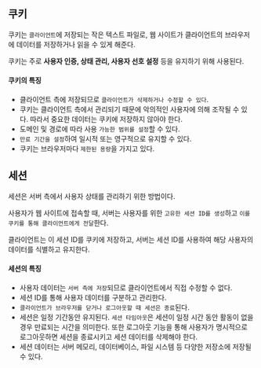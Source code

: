 쿠키
---
쿠키는 ``클라이언트``에 저장되는 작은 텍스트 파일로, 웹 사이트가 클라이언트의 브라우저에 데이터를 저장하거나 읽을 수 있게 해준다.

쿠키는 주로 **사용자 인증, 상태 관리, 사용자 선호 설정** 등을 유지하기 위해 사용된다.

#### 쿠키의 특징
- 클라이언트 측에 저장되므로 ``클라이언트가 삭제하거나 수정할 수 있다``.
- 쿠키는 클라이언트 측에서 관리되기 때문에 악의적인 사용자에 의해 조작될 수 있다. 따라서 중요한 데이터는 쿠키에 저장하지 않아야 한다.
- 도메인 및 경로에 따라 사용 ``가능한 범위를 설정``할 수 있다.
- ``만료 기간을 설정``하여 일시적 또는 영구적으로 유지할 수 있다.
- 쿠키는 브라우저마다 ``제한된 용량``을 가지고 있다.

세션
---
세션은 서버 측에서 사용자 상태를 관리하기 위한 방법이다.

사용자가 웹 사이트에 접속할 때, 서버는 사용자를 위한 ``고유한 세션 ID를 생성``하고 ``이를 쿠키를 통해 클라이언트에게 전달``한다.

클라이언트는 이 세션 ID를 쿠키에 저장하고, 서버는 세션 ID를 사용하여 해당 사용자의 데이터를 식별하고 유지한다.

#### 세션의 특징
- 사용자 데이터는 ``서버 측에 저장``되므로 클라이언트에서 직접 수정할 수 없다.
- 세션 ID를 통해 사용자 데이터를 구분하고 관리한다.
- ``클라이언트가 브라우저를 닫거나 로그아웃할 때 세션은 종료``된다.
- 세션은 일정 기간동안 유지된다. ``세션 타임아웃``은 세션이 일정 시간 동안 활동이 없을 경우 만료되는 시간을 의미한다. 또한 로그아웃 기능을 통해 사용자가 명시적으로 로그아웃하면 세션을 종료시키고 세션 데이터를 삭제해야 한다.
- 세션 데이터는 서버 메모리, 데이터베이스, 파일 시스템 등 다양한 저장소에 저장될 수 있다.
